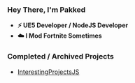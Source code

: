 ### Hey There, I'm Pakked

- <b>⚡️ UE5 Developer / NodeJS Developer</b>
- <b>☁️ I Mod Fortnite Sometimes</b>

### Completed / Archived Projects
- [InterestingProjectsJS](https://github.com/Pakked/InterestingProjectsJS)

